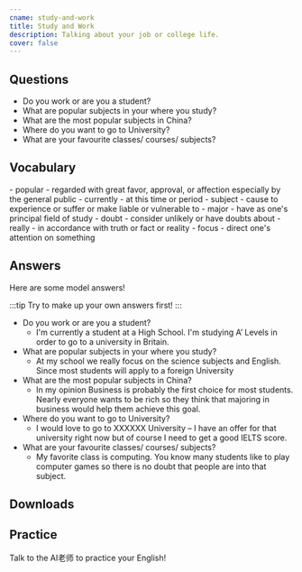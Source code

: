 ```yaml
---
cname: study-and-work
title: Study and Work
description: Talking about your job or college life.
cover: false
---
```

<banner></banner>

## Questions

- Do you work or are you a student?
- What are popular subjects in your where you study?
- What are the most popular subjects in China?
- Where do you want to go to University?
- What are your favourite classes&#x2F; courses&#x2F; subjects?

## Vocabulary

<vocab-list>
- popular
  - regarded with great favor, approval, or affection especially by the general public
- currently
  - at this time or period
- subject
  - cause to experience or suffer or make liable or vulnerable to
- major
  - have as one&#39;s principal field of study
- doubt
  - consider unlikely or have doubts about
- really
  - in accordance with truth or fact or reality
- focus
  - direct one&#39;s attention on something

<!-- blank -->

</vocab-list>

## Answers
Here are some model answers!

:::tip
Try to make up your own answers first!
:::

- Do you work or are you a student?
  - I&#39;m currently a student at a High School. I&#39;m studying A’ Levels in order to go to a university in Britain.
- What are popular subjects in your where you study?
  - At my school we really focus on the science subjects and English. Since most students will apply to a foreign University
- What are the most popular subjects in China?
  - In my opinion Business is probably the first choice for most students. Nearly everyone wants to be rich so they think that majoring in business would help them achieve this goal.
- Where do you want to go to University?
  - I would love to go to XXXXXX University – I have an offer for that university right now but of course I need to get a good IELTS score.
- What are your favourite classes&#x2F; courses&#x2F; subjects?
  - My favorite class is computing. You know many students like to play computer games so there is no doubt that people are into that subject.

## Downloads
<downloads></downloads>

## Practice
Talk to the AI老师 to practice your English!
<qrfooter></qrfooter>




